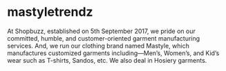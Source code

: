 # mastyletrendz
At Shopbuzz, established on 5th September 2017, we pride on our committed, humble, and customer-oriented garment manufacturing services. And, we run our clothing brand named Mastyle, which manufactures customized garments including—Men’s, Women’s, and Kid’s wear such as T-shirts, Sandos, etc. We also deal in Hosiery garments. 
